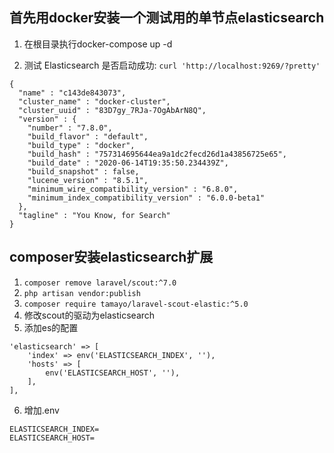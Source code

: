 ## 首先用docker安装一个测试用的单节点elasticsearch

1. 在根目录执行docker-compose up -d

2. 测试 Elasticsearch 是否启动成功: `curl 'http://localhost:9269/?pretty'`
```
{
  "name" : "c143de843073",
  "cluster_name" : "docker-cluster",
  "cluster_uuid" : "83D7gy_7RJa-7OgAbArN8Q",
  "version" : {
    "number" : "7.8.0",
    "build_flavor" : "default",
    "build_type" : "docker",
    "build_hash" : "757314695644ea9a1dc2fecd26d1a43856725e65",
    "build_date" : "2020-06-14T19:35:50.234439Z",
    "build_snapshot" : false,
    "lucene_version" : "8.5.1",
    "minimum_wire_compatibility_version" : "6.8.0",
    "minimum_index_compatibility_version" : "6.0.0-beta1"
  },
  "tagline" : "You Know, for Search"
}
```

## composer安装elasticsearch扩展
1. `composer remove laravel/scout:^7.0`
2. `php artisan vendor:publish`
3. `composer require tamayo/laravel-scout-elastic:^5.0`
4. 修改scout的驱动为elasticsearch
5. 添加es的配置
```
'elasticsearch' => [
    'index' => env('ELASTICSEARCH_INDEX', ''),
    'hosts' => [
        env('ELASTICSEARCH_HOST', ''),
    ],
],
```
6. 增加.env
```
ELASTICSEARCH_INDEX=
ELASTICSEARCH_HOST=
```

## 
